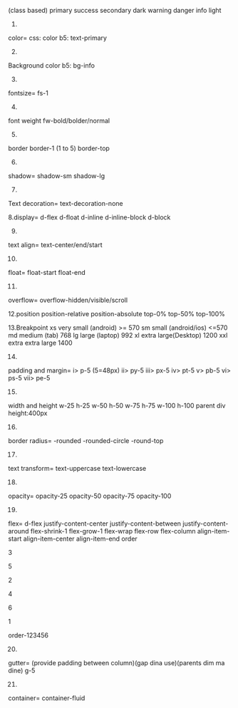 (class based)
primary
success
secondary
dark
warning
danger
info
light


1.
color=
css: color
b5: text-primary

2.
Background color
b5: bg-info

3.
fontsize=
fs-1

4.
font weight
fw-bold/bolder/normal

5.
border
border-1 (1 to 5)
border-top

6.
shadow=
shadow-sm
shadow-lg

7.
Text decoration=
text-decoration-none

8.display=
d-flex
d-float
d-inline
d-inline-block
d-block

9.
text align=
text-center/end/start

10.
float=
float-start
float-end

11.
overflow=
overflow-hidden/visible/scroll

12.position
position-relative
position-absolute
top-0%
top-50%
top-100%

13.Breakpoint
xs        very small (android)       >= 570
sm        small (android/ios)        <=570
md        medium (tab)               768
lg        large (laptop)             992
xl        extra large(Desktop)       1200
xxl       extra extra large          1400 

14.
padding and margin=
i>     p-5    (5=48px)
ii>    py-5
iii>   px-5
iv>    pt-5
v>     pb-5
vi>    ps-5
vii>   pe-5

15.
width and height
w-25    h-25
w-50    h-50
w-75    h-75
w-100   h-100
parent div height:400px

16.
border radius=
-rounded
-rounded-circle
-round-top

17.
text transform=
text-uppercase
text-lowercase

18.
opacity=
opacity-25
opacity-50
opacity-75
opacity-100

19.
flex=
d-flex
justify-content-center
justify-content-between
justify-content-around
flex-shrink-1
flex-grow-1
flex-wrap
flex-row
flex-column
align-item-start
align-item-center
align-item-end
order
<p>3</p>
<p>5</p>
<p>2</p>
<p>4</p>
<p>6</p>
<p>1</p>
order-123456

20.
gutter=
(provide padding between column)(gap dina use)(parents dim ma dine)
g-5

21.
container=
container-fluid